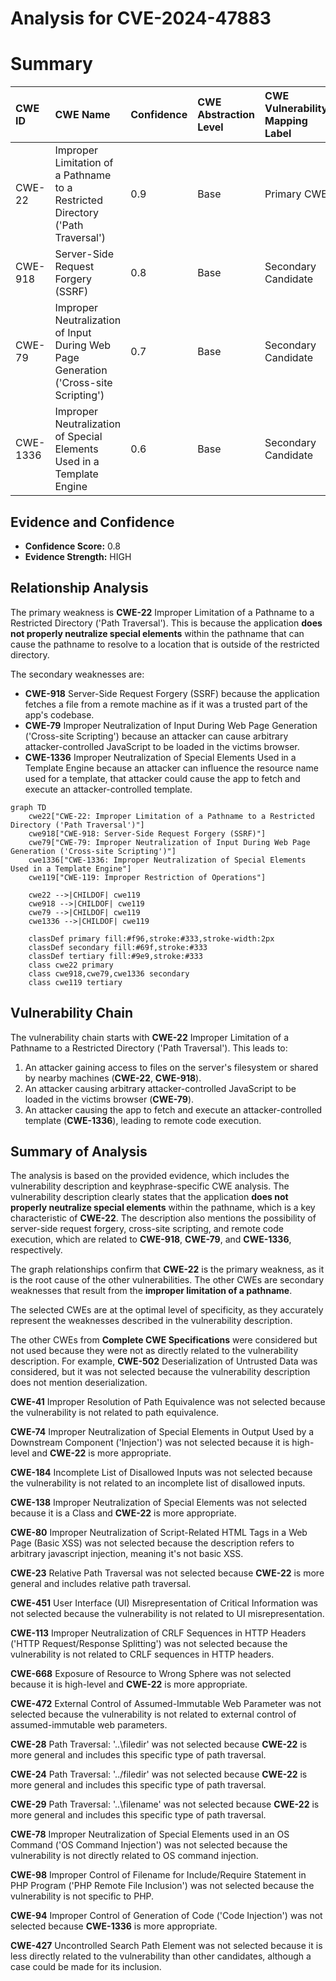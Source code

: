 # Analysis for CVE-2024-47883

# Summary

| CWE ID  | CWE Name                                                                                | Confidence | CWE Abstraction Level | CWE Vulnerability Mapping Label | CWE-Vulnerability Mapping Notes |
| :------- | :--------------------------------------------------------------------------------------- | :--------- | :---------------------- | :------------------------------ | :------------------------------ |
| CWE-22   | Improper Limitation of a Pathname to a Restricted Directory ('Path Traversal')         | 0.9        | Base                    | Primary CWE                    | Allowed                       |
| CWE-918  | Server-Side Request Forgery (SSRF)                                                      | 0.8        | Base                    | Secondary Candidate           | Allowed                       |
| CWE-79   | Improper Neutralization of Input During Web Page Generation ('Cross-site Scripting')     | 0.7        | Base                    | Secondary Candidate           | Allowed                       |
| CWE-1336 | Improper Neutralization of Special Elements Used in a Template Engine                   | 0.6        | Base                    | Secondary Candidate           | Allowed                       |

## Evidence and Confidence

*   **Confidence Score:** 0.8
*   **Evidence Strength:** HIGH

## Relationship Analysis

The primary weakness is **CWE-22** Improper Limitation of a Pathname to a Restricted Directory ('Path Traversal'). This is because the application **does not properly neutralize special elements** within the pathname that can cause the pathname to resolve to a location that is outside of the restricted directory.

The secondary weaknesses are:

*   **CWE-918** Server-Side Request Forgery (SSRF) because the application fetches a file from a remote machine as if it was a trusted part of the app's codebase.
*   **CWE-79** Improper Neutralization of Input During Web Page Generation ('Cross-site Scripting') because an attacker can cause arbitrary attacker-controlled JavaScript to be loaded in the victims browser.
*   **CWE-1336** Improper Neutralization of Special Elements Used in a Template Engine because an attacker can influence the resource name used for a template, that attacker could cause the app to fetch and execute an attacker-controlled template.

```mermaid
graph TD
    cwe22["CWE-22: Improper Limitation of a Pathname to a Restricted Directory ('Path Traversal')"]
    cwe918["CWE-918: Server-Side Request Forgery (SSRF)"]
    cwe79["CWE-79: Improper Neutralization of Input During Web Page Generation ('Cross-site Scripting')"]
    cwe1336["CWE-1336: Improper Neutralization of Special Elements Used in a Template Engine"]
    cwe119["CWE-119: Improper Restriction of Operations"]
    
    cwe22 -->|CHILDOF| cwe119
    cwe918 -->|CHILDOF| cwe119
    cwe79 -->|CHILDOF| cwe119
    cwe1336 -->|CHILDOF| cwe119

    classDef primary fill:#f96,stroke:#333,stroke-width:2px
    classDef secondary fill:#69f,stroke:#333
    classDef tertiary fill:#9e9,stroke:#333
    class cwe22 primary
    class cwe918,cwe79,cwe1336 secondary
    class cwe119 tertiary
```

## Vulnerability Chain

The vulnerability chain starts with **CWE-22** Improper Limitation of a Pathname to a Restricted Directory ('Path Traversal'). This leads to:

1.  An attacker gaining access to files on the server's filesystem or shared by nearby machines (**CWE-22**, **CWE-918**).
2.  An attacker causing arbitrary attacker-controlled JavaScript to be loaded in the victims browser (**CWE-79**).
3.  An attacker causing the app to fetch and execute an attacker-controlled template (**CWE-1336**), leading to remote code execution.

## Summary of Analysis

The analysis is based on the provided evidence, which includes the vulnerability description and keyphrase-specific CWE analysis. The vulnerability description clearly states that the application **does not properly neutralize special elements** within the pathname, which is a key characteristic of **CWE-22**. The description also mentions the possibility of server-side request forgery, cross-site scripting, and remote code execution, which are related to **CWE-918**, **CWE-79**, and **CWE-1336**, respectively.

The graph relationships confirm that **CWE-22** is the primary weakness, as it is the root cause of the other vulnerabilities. The other CWEs are secondary weaknesses that result from the **improper limitation of a pathname**.

The selected CWEs are at the optimal level of specificity, as they accurately represent the weaknesses described in the vulnerability description.

The other CWEs from **Complete CWE Specifications** were considered but not used because they were not as directly related to the vulnerability description. For example, **CWE-502** Deserialization of Untrusted Data was considered, but it was not selected because the vulnerability description does not mention deserialization.

**CWE-41** Improper Resolution of Path Equivalence was not selected because the vulnerability is not related to path equivalence.

**CWE-74** Improper Neutralization of Special Elements in Output Used by a Downstream Component ('Injection') was not selected because it is high-level and **CWE-22** is more appropriate.

**CWE-184** Incomplete List of Disallowed Inputs was not selected because the vulnerability is not related to an incomplete list of disallowed inputs.

**CWE-138** Improper Neutralization of Special Elements was not selected because it is a Class and **CWE-22** is more appropriate.

**CWE-80** Improper Neutralization of Script-Related HTML Tags in a Web Page (Basic XSS) was not selected because the description refers to arbitrary javascript injection, meaning it's not basic XSS.

**CWE-23** Relative Path Traversal was not selected because **CWE-22** is more general and includes relative path traversal.

**CWE-451** User Interface (UI) Misrepresentation of Critical Information was not selected because the vulnerability is not related to UI misrepresentation.

**CWE-113** Improper Neutralization of CRLF Sequences in HTTP Headers ('HTTP Request/Response Splitting') was not selected because the vulnerability is not related to CRLF sequences in HTTP headers.

**CWE-668** Exposure of Resource to Wrong Sphere was not selected because it is high-level and **CWE-22** is more appropriate.

**CWE-472** External Control of Assumed-Immutable Web Parameter was not selected because the vulnerability is not related to external control of assumed-immutable web parameters.

**CWE-28** Path Traversal: '..\filedir' was not selected because **CWE-22** is more general and includes this specific type of path traversal.

**CWE-24** Path Traversal: '../filedir' was not selected because **CWE-22** is more general and includes this specific type of path traversal.

**CWE-29** Path Traversal: '\..\filename' was not selected because **CWE-22** is more general and includes this specific type of path traversal.

**CWE-78** Improper Neutralization of Special Elements used in an OS Command ('OS Command Injection') was not selected because the vulnerability is not directly related to OS command injection.

**CWE-98** Improper Control of Filename for Include/Require Statement in PHP Program ('PHP Remote File Inclusion') was not selected because the vulnerability is not specific to PHP.

**CWE-94** Improper Control of Generation of Code ('Code Injection') was not selected because **CWE-1336** is more appropriate.

**CWE-427** Uncontrolled Search Path Element was not selected because it is less directly related to the vulnerability than other candidates, although a case could be made for its inclusion.